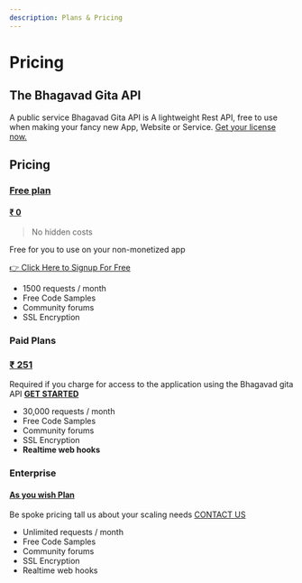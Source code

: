 ```yaml
---
description: Plans & Pricing
---
```


# Pricing

## The Bhagavad Gita API

A public service Bhagavad Gita API is A lightweight Rest API, free to use when making your fancy new App, Website or Service. [Get your license now.](https://docs.google.com/forms/d/e/1FAIpQLSe6Q8rxWo3XRh5u58Hs2_-CVe1HnAIynNV8BPwe9KmEeBZaWQ/viewform)

## Pricing

### [Free plan](https://docs.google.com/forms/d/e/1FAIpQLSe6Q8rxWo3XRh5u58Hs2_-CVe1HnAIynNV8BPwe9KmEeBZaWQ/viewform)

#### [₹ 0](https://docs.google.com/forms/d/e/1FAIpQLSe6Q8rxWo3XRh5u58Hs2_-CVe1HnAIynNV8BPwe9KmEeBZaWQ/viewform)

> No hidden costs

Free for you to use on your non-monetized app 

[👉 Click Here to Signup For Free](https://docs.google.com/forms/d/e/1FAIpQLSe6Q8rxWo3XRh5u58Hs2_-CVe1HnAIynNV8BPwe9KmEeBZaWQ/viewform)

* 1500 requests / month
* Free Code Samples
* Community forums
* SSL Encryption

### **Paid Plans**

### [₹ 251](mailto:vedic.scriptures@outlook.com)

Required if you charge for access to the application using the Bhagavad gita API [**GET STARTED**](mailto:vedic.scriptures@outlook.com)

* 30,000 requests / month
* Free Code Samples
* Community forums
* SSL Encryption
* **Realtime web hooks**

### **Enterprise**

#### [As you wish Plan](mailto:vedic.scriptures@outlook.com)

Be spoke pricing tall us about your scaling needs [CONTACT US](mailto:vedic.scriptures@outlook.com)

* Unlimited requests / month
* Free Code Samples
* Community forums
* SSL Encryption
* Realtime web hooks

